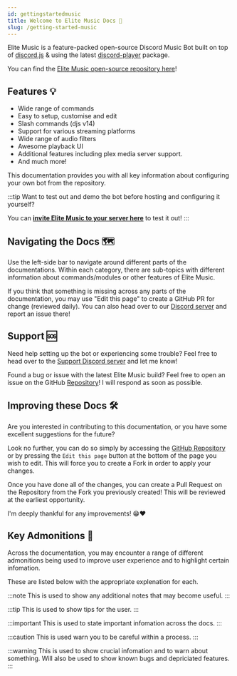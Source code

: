 ```yaml
---
id: gettingstartedmusic
title: Welcome to Elite Music Docs 👋
slug: /getting-started-music
---
```


Elite Music is a feature-packed open-source Discord Music Bot built on top of [discord.js](https://discord.js.org/) & using the latest [discord-player](https://discord-player.js.org/) package.

You can find the [Elite Music open-source repository here](https://github.com/ThatGuyJacobee/Elite-Music)!

## Features 💡
- Wide range of commands
- Easy to setup, customise and edit
- Slash commands (djs v14)
- Support for various streaming platforms
- Wide range of audio filters
- Awesome playback UI
- Additional features including plex media server support.
- And much more!

This documentation provides you with all key information about configuring your own bot from the repository.

:::tip
Want to test out and demo the bot before hosting and configuring it yourself?

You can **[invite Elite Music to your server here](https://discord.com/oauth2/authorize?client_id=528660579208921098&permissions=274881129536&scope=bot%20applications.commands "Discord OAuth2")** to test it out!
:::

## Navigating the Docs 🗺️
Use the left-side bar to navigate around different parts of the documentations. Within each category, there are sub-topics with different information about commands/modules or other features of Elite Music.

If you think that something is missing across any parts of the documentation, you may use "Edit this page" to create a GitHub PR for change (reviewed daily). You can also head over to our [Discord server](https://discord.elitegami.ng) and report an issue there!

## Support 🆘
Need help setting up the bot or experiencing some trouble? Feel free to head over to the [Support Discord server](https://discord.elitegami.ng) and let me know!

Found a bug or issue with the latest Elite Music build? Feel free to open an issue on the GitHub [Repository](https://github.com/ThatGuyJacobee/Elite-Music/issues/new)! I will respond as soon as possible.

## Improving these Docs 🛠️
Are you interested in contributing to this documentation, or you have some excellent suggestions for the future?

Look no further, you can do so simply by accessing the [GitHub Repository](https://github.com/ThatGuyJacobee/Elite-Bot-Docs) or by pressing the `Edit this page` button at the bottom of the page you wish to edit. This will force you to create a Fork in order to apply your changes.

Once you have done all of the changes, you can create a Pull Request on the Repository from the Fork you previously created! This will be reviewed at the earliest opportunity.

I'm deeply thankful for any improvements! 😁❤️

## Key Admonitions 📌
Across the documentation, you may encounter a range of different admonitions being used to improve user experience and to highlight certain infomation.

These are listed below with the appropriate explenation for each.

:::note
This is used to show any additional notes that may become useful.
:::

:::tip
This is used to show tips for the user.
:::

:::important
This is used to state important infomation across the docs.
:::

:::caution
This is used warn you to be careful within a process.
:::

:::warning
This is used to show crucial infomation and to warn about something. Will also be used to show known bugs and depriciated features.
:::
